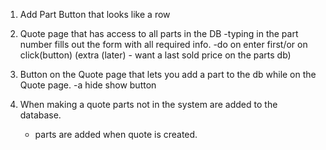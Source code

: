 1. Add Part Button that looks like a row
2. Quote page that has access to all parts in the DB
    -typing in the part number fills out the form with all required info.
    -do on enter first/or on click(button)
    (extra (later) - want a last sold price on the parts db)
3. Button on the Quote page that lets you add a part to the db while on the Quote page.
    -a hide show button

4. When making a quote parts not in the system are added to the database.
    - parts are added when quote is created.

    